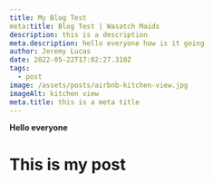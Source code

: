 ```yaml
---
title: My Blog Test
meta:title: Blog Test | Wasatch Maids
description: this is a description
meta.description: hello everyone how is it going
author: Jeremy Lucas
date: 2022-05-22T17:02:27.310Z
tags:
  - post
image: /assets/posts/airbnb-kitchen-view.jpg
imageAlt: kitchen view
meta.title: this is a meta title
---
```

**Hello everyone**

# **This is my post**